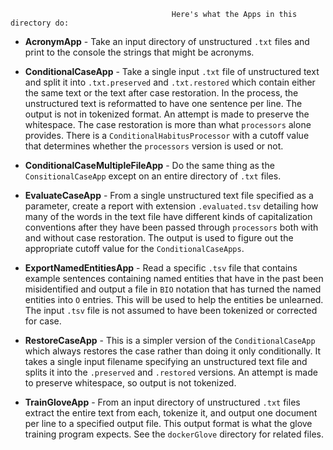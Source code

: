                                         Here's what the Apps in this directory do:

* **AcronymApp** - Take an input directory of unstructured `.txt` files and print to the console the strings that might be acronyms.


* **ConditionalCaseApp** - Take a single input `.txt` file of unstructured text and split it into `.txt.preserved` and `.txt.restored` which contain either the same text or the text after case restoration.  In the process, the unstructured text is reformatted to have one sentence per line.  The output is not in tokenized format.  An attempt is made to preserve the whitespace.  The case restoration is more than what `processors` alone provides.  There is a `ConditionalHabitusProcessor` with a cutoff value that determines whether the `processors` version is used or not.


* **ConditionalCaseMultipleFileApp** - Do the same thing as the `ConsitionalCaseApp` except on an entire directory of `.txt` files.


* **EvaluateCaseApp** - From a single unstructured text file specified as a parameter, create a report with extension `.evaluated.tsv` detailing how many of the words in the text file have different kinds of capitalization conventions after they have been passed through `processors` both with and without case restoration.  The output is used to figure out the appropriate cutoff value for the `ConditionalCaseApps`.


* **ExportNamedEntitiesApp** - Read a specific `.tsv` file that contains example sentences containing named entities that have in the past been misidentified and output a file in `BIO` notation that has turned the named entities into `O` entries.  This will be used to help the entities be unlearned.  The input `.tsv` file is not assumed to have been tokenized or corrected for case.


* **RestoreCaseApp** - This is a simpler version of the `ConditionalCaseApp` which always restores the case rather than doing it only conditionally.  It takes a single input filename specifying an unstructured text file and splits it into the `.preserved` and `.restored` versions.  An attempt is made to preserve whitespace, so output is not tokenized.


* **TrainGloveApp** - From an input directory of unstructured `.txt` files extract the entire text from each, tokenize it, and output one document per line to a specified output file.  This output format is what the glove training program expects.  See the `dockerGlove` directory for related files.
